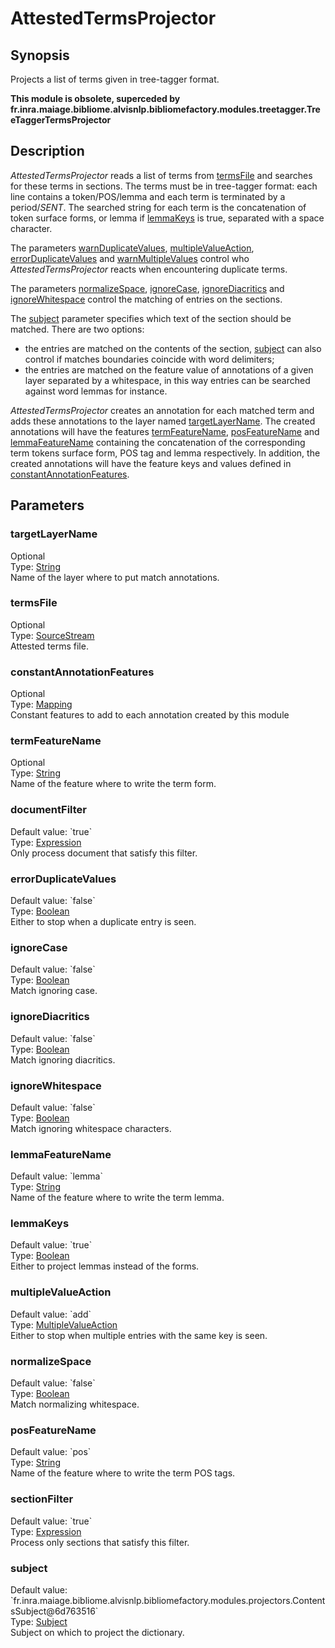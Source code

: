 <h1 class="module">AttestedTermsProjector</h1>

## Synopsis

Projects a list of terms given in tree-tagger format.

**This module is obsolete, superceded by fr.inra.maiage.bibliome.alvisnlp.bibliomefactory.modules.treetagger.TreeTaggerTermsProjector**

## Description

*AttestedTermsProjector* reads a list of terms from <a href="#termsFile" class="param">termsFile</a> and searches for these terms in sections. The terms must be in tree-tagger format: each line contains a token/POS/lemma and each term is terminated by a period/*SENT*. The searched string for each term is the concatenation of token surface forms, or lemma if <a href="#lemmaKeys" class="param">lemmaKeys</a> is true, separated with a space character.

The parameters <a href="#warnDuplicateValues" class="param">warnDuplicateValues</a>, <a href="#multipleValueAction" class="param">multipleValueAction</a>, <a href="#errorDuplicateValues" class="param">errorDuplicateValues</a> and <a href="#warnMultipleValues" class="param">warnMultipleValues</a> control who *AttestedTermsProjector* reacts when encountering duplicate terms.

The parameters <a href="#normalizeSpace" class="param">normalizeSpace</a>, <a href="#ignoreCase" class="param">ignoreCase</a>, <a href="#ignoreDiacritics" class="param">ignoreDiacritics</a> and <a href="#ignoreWhitespace" class="param">ignoreWhitespace</a> control the matching of entries on the sections.

The <a href="#subject" class="param">subject</a> parameter specifies which text of the section should be matched. There are two options:
  
* the entries are matched on the contents of the section, <a href="#subject" class="param">subject</a> can also control if matches boundaries coincide with word delimiters;
* the entries are matched on the feature value of annotations of a given layer separated by a whitespace, in this way entries can be searched against word lemmas for instance.



*AttestedTermsProjector* creates an annotation for each matched term and adds these annotations to the layer named <a href="#targetLayerName" class="param">targetLayerName</a>. The created annotations will have the features <a href="#termFeatureName" class="param">termFeatureName</a>, <a href="#posFeatureName" class="param">posFeatureName</a> and <a href="#lemmaFeatureName" class="param">lemmaFeatureName</a> containing the concatenation of the corresponding term tokens surface form, POS tag and lemma respectively. In addition, the created annotations will have the feature keys and values defined in <a href="#constantAnnotationFeatures" class="param">constantAnnotationFeatures</a>.

## Parameters

<h3 name="targetLayerName" class="param">targetLayerName</h3>

<div class="param-level param-level-optional">Optional
</div>
<div class="param-type">Type: <a href="../converter/java.lang.String" class="converter">String</a>
</div>
Name of the layer where to put match annotations.

<h3 name="termsFile" class="param">termsFile</h3>

<div class="param-level param-level-optional">Optional
</div>
<div class="param-type">Type: <a href="../converter/fr.inra.maiage.bibliome.util.streams.SourceStream" class="converter">SourceStream</a>
</div>
Attested terms file.

<h3 name="constantAnnotationFeatures" class="param">constantAnnotationFeatures</h3>

<div class="param-level param-level-optional">Optional
</div>
<div class="param-type">Type: <a href="../converter/fr.inra.maiage.bibliome.alvisnlp.core.module.types.Mapping" class="converter">Mapping</a>
</div>
Constant features to add to each annotation created by this module

<h3 name="termFeatureName" class="param">termFeatureName</h3>

<div class="param-level param-level-optional">Optional
</div>
<div class="param-type">Type: <a href="../converter/java.lang.String" class="converter">String</a>
</div>
Name of the feature where to write the term form.

<h3 name="documentFilter" class="param">documentFilter</h3>

<div class="param-level param-level-default-value">Default value: `true`
</div>
<div class="param-type">Type: <a href="../converter/fr.inra.maiage.bibliome.alvisnlp.core.corpus.expressions.Expression" class="converter">Expression</a>
</div>
Only process document that satisfy this filter.

<h3 name="errorDuplicateValues" class="param">errorDuplicateValues</h3>

<div class="param-level param-level-default-value">Default value: `false`
</div>
<div class="param-type">Type: <a href="../converter/java.lang.Boolean" class="converter">Boolean</a>
</div>
Either to stop when a duplicate entry is seen.

<h3 name="ignoreCase" class="param">ignoreCase</h3>

<div class="param-level param-level-default-value">Default value: `false`
</div>
<div class="param-type">Type: <a href="../converter/java.lang.Boolean" class="converter">Boolean</a>
</div>
Match ignoring case.

<h3 name="ignoreDiacritics" class="param">ignoreDiacritics</h3>

<div class="param-level param-level-default-value">Default value: `false`
</div>
<div class="param-type">Type: <a href="../converter/java.lang.Boolean" class="converter">Boolean</a>
</div>
Match ignoring diacritics.

<h3 name="ignoreWhitespace" class="param">ignoreWhitespace</h3>

<div class="param-level param-level-default-value">Default value: `false`
</div>
<div class="param-type">Type: <a href="../converter/java.lang.Boolean" class="converter">Boolean</a>
</div>
Match ignoring whitespace characters.

<h3 name="lemmaFeatureName" class="param">lemmaFeatureName</h3>

<div class="param-level param-level-default-value">Default value: `lemma`
</div>
<div class="param-type">Type: <a href="../converter/java.lang.String" class="converter">String</a>
</div>
Name of the feature where to write the term lemma.

<h3 name="lemmaKeys" class="param">lemmaKeys</h3>

<div class="param-level param-level-default-value">Default value: `true`
</div>
<div class="param-type">Type: <a href="../converter/java.lang.Boolean" class="converter">Boolean</a>
</div>
Either to project lemmas instead of the forms.

<h3 name="multipleValueAction" class="param">multipleValueAction</h3>

<div class="param-level param-level-default-value">Default value: `add`
</div>
<div class="param-type">Type: <a href="../converter/fr.inra.maiage.bibliome.alvisnlp.bibliomefactory.modules.projectors.MultipleValueAction" class="converter">MultipleValueAction</a>
</div>
Either to stop when multiple entries with the same key is seen.

<h3 name="normalizeSpace" class="param">normalizeSpace</h3>

<div class="param-level param-level-default-value">Default value: `false`
</div>
<div class="param-type">Type: <a href="../converter/java.lang.Boolean" class="converter">Boolean</a>
</div>
Match normalizing whitespace.

<h3 name="posFeatureName" class="param">posFeatureName</h3>

<div class="param-level param-level-default-value">Default value: `pos`
</div>
<div class="param-type">Type: <a href="../converter/java.lang.String" class="converter">String</a>
</div>
Name of the feature where to write the term POS tags.

<h3 name="sectionFilter" class="param">sectionFilter</h3>

<div class="param-level param-level-default-value">Default value: `true`
</div>
<div class="param-type">Type: <a href="../converter/fr.inra.maiage.bibliome.alvisnlp.core.corpus.expressions.Expression" class="converter">Expression</a>
</div>
Process only sections that satisfy this filter.

<h3 name="subject" class="param">subject</h3>

<div class="param-level param-level-default-value">Default value: `fr.inra.maiage.bibliome.alvisnlp.bibliomefactory.modules.projectors.ContentsSubject@6d763516`
</div>
<div class="param-type">Type: <a href="../converter/fr.inra.maiage.bibliome.alvisnlp.bibliomefactory.modules.projectors.Subject" class="converter">Subject</a>
</div>
Subject on which to project the dictionary.

